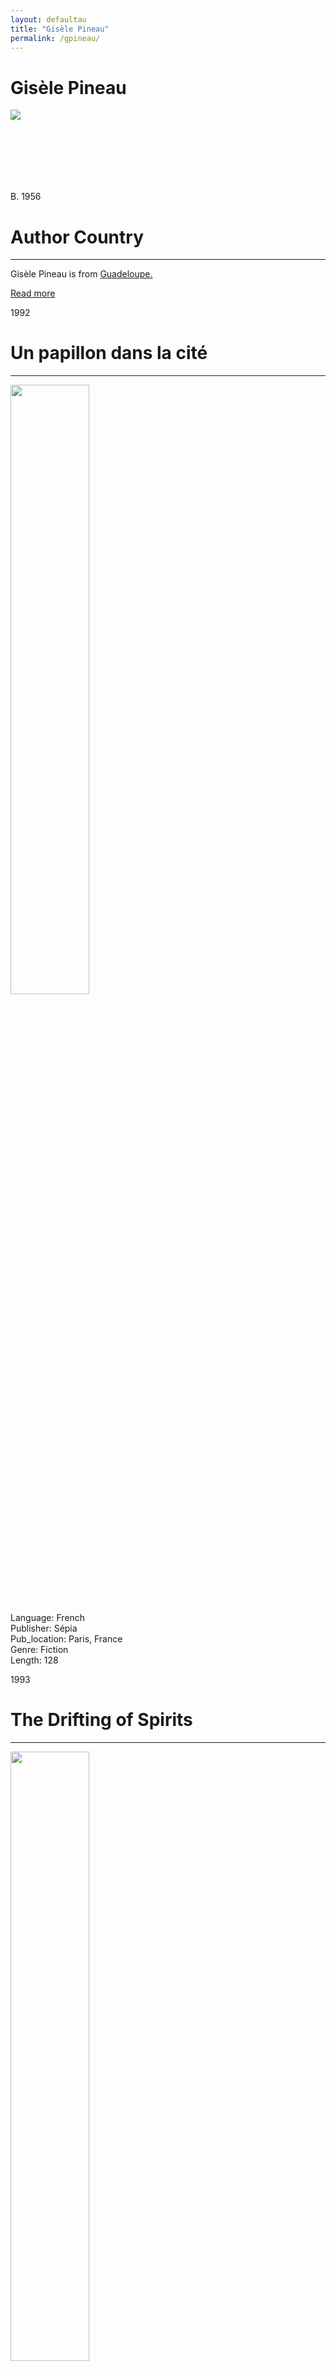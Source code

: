 ```yaml
---
layout: defaultau
title: "Gisèle Pineau"
permalink: /gpineau/
---
```

<!-- partial:index.partial.html -->
<div class="content">
     <h1>Gisèle Pineau</h1>
    <div class="quote">
        <div><img src="https://upload.wikimedia.org/wikipedia/commons/thumb/9/91/Gis%C3%A8le_Pineau_%282018%29.jpg/330px-Gis%C3%A8le_Pineau_%282018%29.jpg" class="logo"></div>
    </div>
    <div class="timeline">
        <div style="padding-bottom:100px;"></div>
        <div class="block">
             <div class="date right"><p class="right"> B. 1956 </p></div>
            <div class="dot"></div>
            <div class="left first">
            <div class="author_country">
                <h1>Author Country</h1><hr>
          <div class="aclocation">  <p>Gisèle Pineau is from <a href="{{ site.baseurl }}/29">Guadeloupe.</a></p></div>
              <div class="acreadmore">  <a href="https://en.wikipedia.org/wiki/Gis%C3%A8le_Pineau" target="_blank">Read more</a></div>
            </div>
            </div>
        <div class="block">
            <div class="date left"><p class="left">1992</p></div>
            <div class="dot"></div>
            <div class="right hide">
                <h1>Un papillon dans la cité</h1><hr>
                <p><img src="https://m.media-amazon.com/images/I/41ivFMH+9aL._SX299_BO1,204,203,200_.jpg" height="50%" width = "50%"></p>
                <p>Language: French <br/>
                Publisher: Sépia<br/>
                Pub_location: Paris, France<br/>
                Genre: Fiction<br/>
                Length: 128</p>
            </div>
        </div>
        <div class="block">
            <div class="date right"><p class="right">1993</p></div>
            <div class="dot"></div>
            <div class="left hide">
                <h1>The Drifting of Spirits </h1><hr>
                <p><img src="https://m.media-amazon.com/images/I/41BR38YE6BL._SY344_BO1,204,203,200_.jpg" height="50%" width = "50%"></p>
                <p>Language: French <br/>
                Publisher: Quartet Books<br/>
                Pub_location: London, United Kingdom<br/>
                Genre: Fiction (Novel)<br/>
                Length: 240</p>
            </div>
        </div>
              <div class="block">
            <div class="date left"><p class="left">1995</p></div>
            <div class="dot"></div>
            <div class="right hide">
                <h1>Macadam Dreams</h1><hr>
                <p><img src="https://m.media-amazon.com/images/I/51Am0oZHTgL._SX322_BO1,204,203,200_.jpg" height="50%" width = "50%"></p>
                <p>Language: English<br/>
                Publisher: Bison Books<br/>
                Pub_location:  Winnipeg, Canada<br/>
                Genre: Fiction<br/>
                Length: 215</p>
            </div>
        </div>
        <div class="block">
            <div class="date right"><p class="right">1996</p></div>
            <div class="dot"></div>
            <div class="left">
                <h1>L'Exil Selon Julia</h1><hr>
                <p><img src="https://m.media-amazon.com/images/I/41tGwr57UxL._SX307_BO1,204,203,200_.jpg"></p>
                <p>
                Language: French<br/>
                Publisher: Distribooks Inc<br/>
                Pub_location: Skokie, IL, United States<br/>
                Genre: Fiction (Novel)<br/>
                Length: 218<br/>                   </p>
            </div>
        </div>
         <div class="block">
            <div class="date left"><p class="left">1998</p></div>
            <div class="dot"></div>
            <div class="right hide">
                <h1>Le cyclone Marilyn</h1><hr>
                <p><img src="https://m.media-amazon.com/images/I/51K6uoWgiIL._SY344_BO1,204,203,200_.jpg" height="50%" width = "50%"></p>
                <p>Language: French <br/>
                Publisher: Editions L'Elan vert<br/>
                Pub_location: Montreal QC,<br/>
                Genre: Fiction (Novel) <br/>
                Length: 78</p>
            </div>
        </div>
        <div class="block">
            <div class="date right"><p class="right">2002</p></div>
            <div class="dot"></div>
            <div class="left hide">
                <h1>Devil's Dance</h1><hr>
                <p><img src="https://m.media-amazon.com/images/I/31tj5PBIQBL._SX294_BO1,204,203,200_.jpg"></p>
                <p>
                Language: English<br/>
                Publisher: University of Nebraska Press<br/>
                Pub_location: Lincoln, NA, United Statesa<br/>
                Genre: Fiction (Novel)<br/>
                Length: 288<br/>                   </p>
            </div>
        </div>
        <div class="block">
            <div class="date left"><p class="left">2006</p></div>
            <div class="dot"></div>
            <div class="right hide">
                <h1>C'est La Règle</h1><hr>
                <p><img src="https://images-na.ssl-images-amazon.com/images/I/51snncmn0xL._SX210_.jpg"></p>
                <p>
                Language: French<br/>
                Publisher: Editions Thierry Magnier<br/>
                Pub_location: Paris, France<br/>
                Genre: Fiction (Novel)<br/>
                Length: 94<br/>                   </p>
            </div>
        </div>
        <div class="block">
            <div class="date right"><p class="right">20014</p></div>
            <div class="dot"></div>
            <div class="left">
                <h1>A Taste of Eternity: A Novel</h1><hr>
                <p><img src="https://m.media-amazon.com/images/I/514473ztMxL._SX304_BO1,204,203,200_.jpg"></p>
                <p>
                Language: English<br/>
                Publisher: Texas Tech University Press<br/>
                Pub_location: Lubbock, TX, United Statesa<br/>
                Genre: Fiction (Novel)<br/>
                Length: 161<br/>                   </p>
            </div>
        </div>
        <div style="padding-bottom:100px;"></div>
    </div>
</div>
  <!-- partial -->
<script src='https://cdnjs.cloudflare.com/ajax/libs/jquery/3.1.1/jquery.min.js'></script><script  src="{{ site.baseurl }}/assets/js/authorscript.js"></script>
